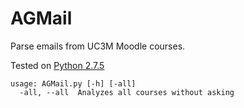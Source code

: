 AGMail
======

Parse emails from UC3M Moodle courses.

Tested on [Python 2.7.5](http://www.python.org/getit/releases/2.7.6/) 

```
usage: AGMail.py [-h] [-all]
  -all, --all  Analyzes all courses without asking
```
